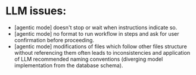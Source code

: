 # LLM issues: 
- [agentic mode] doesn't stop or wait when instructions indicate so. 
- [agentic mode] no format to run workflow in steps and ask for user confirmation before proceeding.
- [agentic mode] modifications of files which follow other files structure without referencing them often leads to inconsistencies and application of LLM recommended naming conventions (diverging model implementation from the database schema).